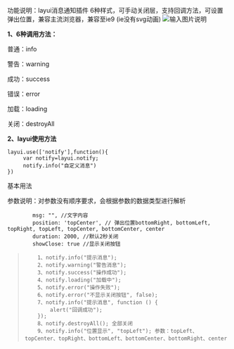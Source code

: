 功能说明：layui消息通知插件 6种样式，可手动关闭层，支持回调方法，可设置弹出位置，兼容主流浏览器，兼容至ie9 (ie没有svg动画)
![输入图片说明](https://images.gitee.com/uploads/images/2021/0731/194243_b57791df_1949066.png "20210731194204.png")

 **1、6种调用方法：** 

普通：info

警告：warning

成功：success

错误：error

加载：loading

关闭：destroyAll

 **2、layui使用方法** 


```
layui.use(['notify'],function(){
     var notify=layui.notify;
     notify.info("自定义消息")
})
```
基本用法

参数说明：对参数没有顺序要求，会根据参数的数据类型进行解析
 

```
        msg: "", //文字内容
        position: 'topCenter', // 弹出位置bottomRight, bottomLeft, topRight, topLeft, topCenter, bottomCenter, center
        duration: 2000, //默认2秒关闭
        showClose: true //显示关闭按钮
```




>         1、notify.info("提示消息");
>         2、notify.warning("警告消息");
>         3、notify.success("操作成功");
>         4、notify.loading("加载中");
>         5、notify.error("操作失败");
>         6、notify.error("不显示关闭按钮", false);
>         7、notify.info("提示消息", function () {
>             alert("回调成功");
>         });
>         8、notify.destroyAll(); 全部关闭
>         9、notify.info("位置显示", "topLeft"); 参数：topLeft、topCenter、topRight、bottomLeft、bottomCenter、bottomRight、center
